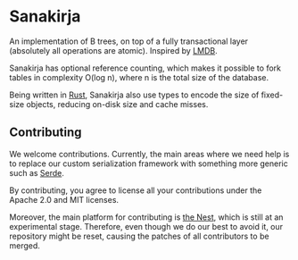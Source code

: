 # Sanakirja

An implementation of B trees, on top of a fully transactional layer (absolutely all operations are atomic). Inspired by [LMDB](https://symas.com/offerings/lightning-memory-mapped-database).

Sanakirja has optional reference counting, which makes it possible to fork tables in complexity O(log n), where n is the total size of the database.

Being written in [Rust](//rust-lang.org), Sanakirja also use types to encode the size of fixed-size objects, reducing on-disk size and cache misses.


## Contributing

We welcome contributions. Currently, the main areas where we need help is to replace our custom serialization framework with something more generic such as [Serde](//serde.rs).

By contributing, you agree to license all your contributions under the Apache 2.0 and MIT licenses.

Moreover, the main platform for contributing is [the Nest](//nest.pijul.com/pijul_org/sanakirja), which is still at an experimental stage. Therefore, even though we do our best to avoid it, our repository might be reset, causing the patches of all contributors to be merged.

